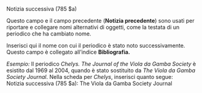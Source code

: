 Notizia successiva (785 $a)

Questo campo e il campo precedente (**Notizia precedente**) sono usati per riportare e collegare nomi alternativi di oggetti, come la testata di un periodico che ha cambiato nome.  

Inserisci qui il nome con cui il periodico è stato noto successivamente. Questo campo è collegato all’indice **Bibliografia.**

_Esempio:_ Il periodico _Chelys. The Journal of the Viola da Gamba Society_ è esistito dal 1969 al 2004, quando è stato sostituito da _The Viola da Gamba Society Journal_. Nella scheda per _Chelys_, inserisci quanto segue:  
Notizia successiva (785 $a): The Viola da Gamba Society Journal